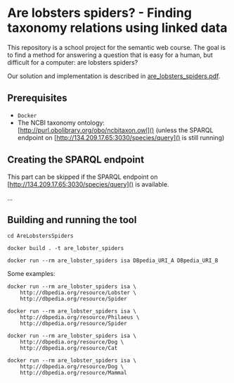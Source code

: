 # Are lobsters spiders? - Finding taxonomy relations using linked data

This repository is a school project for the semantic web course. The goal is to
find a method for answering a question that is easy for a human, but difficult
for a computer: are lobsters spiders?

Our solution and implementation is described in
[are_lobsters_spiders.pdf](are_lobsters_spiders.pdf).

## Prerequisites

- `Docker`
- The NCBI taxonomy ontology: [http://purl.obolibrary.org/obo/ncbitaxon.owl]()
(unless the SPARQL endpoint on [http://134.209.17.65:3030/species/query]() is
still running)

## Creating the SPARQL endpoint

This part can be skipped if the SPARQL endpoint on
[http://134.209.17.65:3030/species/query]() is available.

<!-- TODO -->
...

## Building and running the tool

`cd AreLobstersSpiders`

`docker build . -t are_lobster_spiders`

`docker run --rm are_lobster_spiders isa DBpedia_URI_A DBpedia_URI_B`

Some examples:

```
docker run --rm are_lobster_spiders isa \
    http://dbpedia.org/resource/Lobster \
    http://dbpedia.org/resource/Spider

docker run --rm are_lobster_spiders isa \
    http://dbpedia.org/resource/Philaeus \
    http://dbpedia.org/resource/Spider

docker run --rm are_lobster_spiders isa \
    http://dbpedia.org/resource/Dog \
    http://dbpedia.org/resource/Cat

docker run --rm are_lobster_spiders isa \
    http://dbpedia.org/resource/Dog \
    http://dbpedia.org/resource/Mammal
```